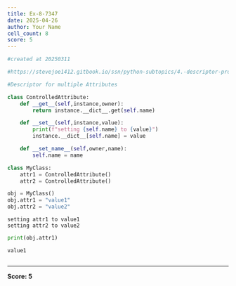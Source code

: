 ```yaml
---
title: Ex-8-7347
date: 2025-04-26
author: Your Name
cell_count: 8
score: 5
---
```


```python
#created at 20250311
```


```python
#https://stevejoe1412.gitbook.io/ssn/python-subtopics/4.-descriptor-protocols
```


```python
#Descriptor for multiple Attributes
```


```python
class ControlledAttribute:
    def __get__(self,instance,owner):
        return instance.__dict__.get(self.name)

    def __set__(self,instance,value):
        print(f"setting {self.name} to {value}")
        instance.__dict__[self.name] = value

    def __set_name__(self,owner,name):
        self.name = name
```


```python
class MyClass:
    attr1 = ControlledAttribute()
    attr2 = ControlledAttribute()
```


```python
obj = MyClass()
obj.attr1 = "value1"
obj.attr2 = "value2"
```

    setting attr1 to value1
    setting attr2 to value2



```python
print(obj.attr1)
```

    value1



```python

```


---
**Score: 5**